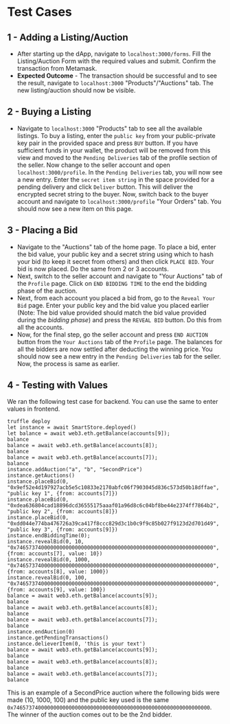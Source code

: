 # Test Cases

## 1 - Adding a Listing/Auction
-   After starting up the dApp, navigate to ```localhost:3000/forms```. Fill the Listing/Auction Form with the required values and submit. Confirm the transaction from Metamask.
-   **Expected Outcome** - The transaction should be successful and to see the result, navigate to ```localhost:3000``` "Products"/"Auctions" tab. The new listing/auction should now be visible.

## 2 - Buying a Listing
-   Navigate to ```localhost:3000``` "Products" tab to see all the available listings. To buy a listing, enter the ```public key``` from your public-private key pair in the provided space and press ```BUY``` button. If you have sufficient funds in your wallet, the product will be removed from this view and moved to the ```Pending Deliveries``` tab of the profile section of the seller. Now change to the seller account and open ```localhost:3000/profile```. In the ```Pending Deliveries``` tab, you will now see a new entry. Enter the ```secret item string``` in the space provided for a pending delivery and click ```Deliver``` button. This will deliver the encrypted secret string to the buyer. Now, switch back to the buyer account and navigate to ```localhost:3000/profile``` "Your Orders" tab. You should now see a new item on this page.

## 3 - Placing a Bid
-   Navigate to the "Auctions" tab of the home page. To place a bid, enter the bid value, your public key and a secret string using which to hash your bid (to keep it secret from others) and then click ```PLACE BID```. Your bid is now placed. Do the same from 2 or 3 accounts.
-   Next, switch to the seller account and navigate to "Your Auctions" tab of the ```Profile``` page. Click on ```END BIDDING TIME``` to the end the bidding phase of the auction.
-   Next, from each account you placed a bid from, go to the ```Reveal Your Bid``` page. Enter your public key and the bid value you placed earlier (Note: The bid value provided should match the bid value provided during the *bidding phase*) and press the ```REVEAL BID``` button. Do this from all the accounts.
-   Now, for the final step, go the seller account and press ```END AUCTION``` button from the ```Your Auctions``` tab of the ```Profile``` page. The balances for all the bidders are now settled after deducting the winning price. You should now see a new entry in the ```Pending Deliveries``` tab for the seller. Now, the process is same as earlier.

## 4 - Testing with Values
We ran the following test case for backend. You can use the same to enter values in frontend.
```
truffle deploy
let instance = await SmartStore.deployed()
let balance = await web3.eth.getBalance(accounts[9]);
balance
balance = await web3.eth.getBalance(accounts[8]);
balance
balance = await web3.eth.getBalance(accounts[7]);
balance
instance.addAuction("a", "b", "SecondPrice")
instance.getAuctions()
instance.placeBid(0, "0x9ef52e4d197927acb5e5c10833e2170abfc06f7903045d836c573d50b18dffae", "public key 1", {from: accounts[7]})
instance.placeBid(0, "0xdea636804cad18896dcd36555175aaaf01a96d8c6c04bf8be44e2374ff7864b2", "public key 2", {from: accounts[8]})
instance.placeBid(0, "0xdd044e774ba476726a39ca417f8ccc829d3c1b0c9f9c85b027f9123d2d701d49", "public key 3", {from: accounts[9]})
instance.endBiddingTime(0);
instance.revealBid(0, 10, "0x7465737400000000000000000000000000000000000000000000000000000000", {from: accounts[7], value: 10})
instance.revealBid(0, 1000, "0x7465737400000000000000000000000000000000000000000000000000000000", {from: accounts[8], value: 1000})
instance.revealBid(0, 100, "0x7465737400000000000000000000000000000000000000000000000000000000", {from: accounts[9], value: 100})
balance = await web3.eth.getBalance(accounts[9]);
balance
balance = await web3.eth.getBalance(accounts[8]);
balance
balance = await web3.eth.getBalance(accounts[7]);
balance
instance.endAuction(0)
instance.getPendingTransactions()
instance.delieverItem(0, 'this is your text')
balance = await web3.eth.getBalance(accounts[9]);
balance
balance = await web3.eth.getBalance(accounts[8]);
balance
balance = await web3.eth.getBalance(accounts[7]);
balance
```
This is an example of a SecondPrice auction where the following bids were made (10, 1000, 100) and the public key used is the same ```0x7465737400000000000000000000000000000000000000000000000000000000```. The winner of the auction comes out to be the 2nd bidder.